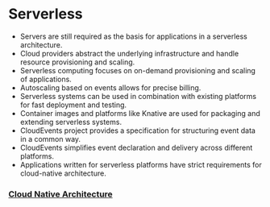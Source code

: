 # Serverless

- Servers are still required as the basis for applications in a serverless architecture.
- Cloud providers abstract the underlying infrastructure and handle resource provisioning and scaling.
- Serverless computing focuses on on-demand provisioning and scaling of applications.
- Autoscaling based on events allows for precise billing.
- Serverless systems can be used in combination with existing platforms for fast deployment and testing.
- Container images and platforms like Knative are used for packaging and extending serverless systems.
- CloudEvents project provides a specification for structuring event data in a common way.
- CloudEvents simplifies event declaration and delivery across different platforms.
- Applications written for serverless platforms have strict requirements for cloud-native architecture.

### [**Cloud Native Architecture**](https://kevinsulatra.github.io/k8snotes/kcna_notes/cn_arch.html)

